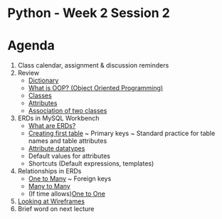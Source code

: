 # Python - Week 2 Session 2

# Agenda
1. Class calendar, assignment & discussion reminders
2. Review
    - [Dictionary]((https://login.codingdojo.com/m/309/9251/62273))
    - [What is OOP? (Object Oriented Programming)](https://login.codingdojo.com/m/309/9252/62286)
    - [Classes](https://login.codingdojo.com/m/309/9252/62287)
    - [Attributes](https://login.codingdojo.com/m/309/9252/62288)
    - [Association of two classes](https://login.codingdojo.com/m/309/9252/62295)
3. ERDs in MySQL Workbench
    - [What are ERDs?](https://login.codingdojo.com/m/309/9255/62325)
    - [Creating first table](https://login.codingdojo.com/m/309/9255/62333)
        ~ Primary keys
        ~ Standard practice for table names and table attributes
    - [Attribute datatypes](https://login.codingdojo.com/m/309/9255/62334)
    - Default values for attributes
    - Shortcuts (Default expressions, templates)
4. Relationships in ERDs
    - [One to Many](https://login.codingdojo.com/m/309/9255/62328)
        ~ Foreign keys
    - [Many to Many](https://login.codingdojo.com/m/309/9255/62329)
    - (If time allows)[One to One](https://login.codingdojo.com/m/309/9255/62327)
5. [Looking at Wireframes](https://login.codingdojo.com/m/309/9255/62335)
6. Brief word on next lecture